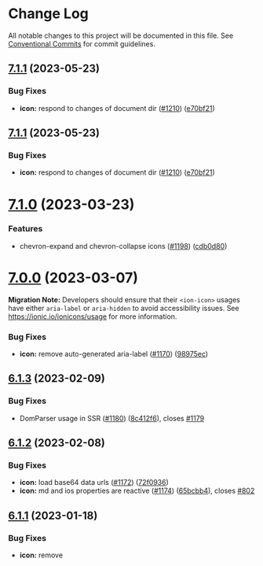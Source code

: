 # Change Log

All notable changes to this project will be documented in this file.
See [Conventional Commits](https://conventionalcommits.org) for commit guidelines.

## [7.1.1](https://github.com/ionic-team/ionicons/compare/v7.1.0...v7.1.1) (2023-05-23)


### Bug Fixes

* **icon:** respond to changes of document dir ([#1210](https://github.com/ionic-team/ionicons/issues/1210)) ([e70bf21](https://github.com/ionic-team/ionicons/commit/e70bf214b82cd2187ea9394803283570d28ab28c))





## [7.1.1](https://github.com/ionic-team/ionicons/compare/v7.1.0...v7.1.1) (2023-05-23)


### Bug Fixes

* **icon:** respond to changes of document dir ([#1210](https://github.com/ionic-team/ionicons/issues/1210)) ([e70bf21](https://github.com/ionic-team/ionicons/commit/e70bf214b82cd2187ea9394803283570d28ab28c))





# [7.1.0](https://github.com/ionic-team/ionicons/compare/v7.0.0...v7.1.0) (2023-03-23)


### Features

* chevron-expand and chevron-collapse icons ([#1198](https://github.com/ionic-team/ionicons/issues/1198)) ([cdb0d80](https://github.com/ionic-team/ionicons/commit/cdb0d80cde1dc5dd90fb2a1c3b4fa31d68294821))





# [7.0.0](https://github.com/ionic-team/ionicons/compare/v6.1.3...v7.0.0) (2023-03-07)

**Migration Note:** Developers should ensure that their `<ion-icon>` usages have either `aria-label` or `aria-hidden` to avoid accessibility issues. See https://ionic.io/ionicons/usage for more information.

### Bug Fixes

* **icon:** remove auto-generated aria-label ([#1170](https://github.com/ionic-team/ionicons/issues/1170)) ([98975ec](https://github.com/ionic-team/ionicons/commit/98975ec0f54b825c33f528683834a5e38298d598))




## [6.1.3](https://github.com/ionic-team/ionicons/compare/v6.1.2...v6.1.3) (2023-02-09)


### Bug Fixes

* DomParser usage in SSR ([#1180](https://github.com/ionic-team/ionicons/issues/1180)) ([8c412f6](https://github.com/ionic-team/ionicons/commit/8c412f67486d6cc9725de63f0c15b6c6cd8d47ce)), closes [#1179](https://github.com/ionic-team/ionicons/issues/1179)





## [6.1.2](https://github.com/ionic-team/ionicons/compare/v6.1.1...v6.1.2) (2023-02-08)


### Bug Fixes

* **icon:** load base64 data urls ([#1172](https://github.com/ionic-team/ionicons/issues/1172)) ([72f0936](https://github.com/ionic-team/ionicons/commit/72f09369de76b00697437f54d919782307843a87))
* **icon:** md and ios properties are reactive ([#1174](https://github.com/ionic-team/ionicons/issues/1174)) ([65bcbb4](https://github.com/ionic-team/ionicons/commit/65bcbb477734e33901a6f0c650d3f1f2c3084fca)), closes [#802](https://github.com/ionic-team/ionicons/issues/802)





## [6.1.1](https://github.com/ionic-team/ionicons/compare/v6.1.0...v6.1.1) (2023-01-18)


### Bug Fixes

* **icon:** remove <title> during build step ([#1169](https://github.com/ionic-team/ionicons/issues/1169)) ([93b4fa4](https://github.com/ionic-team/ionicons/commit/93b4fa449b0a072b24ef920fe73e1cb04d6f9b43)), closes [#1168](https://github.com/ionic-team/ionicons/issues/1168)





## [6.1.1](https://github.com/ionic-team/ionicons/compare/v6.1.0...v6.1.1) (2023-01-18)


### Bug Fixes

* **icon:** remove <title> during build step ([#1169](https://github.com/ionic-team/ionicons/issues/1169)) ([93b4fa4](https://github.com/ionic-team/ionicons/commit/93b4fa449b0a072b24ef920fe73e1cb04d6f9b43)), closes [#1168](https://github.com/ionic-team/ionicons/issues/1168)





# [6.1.0](https://github.com/ionic-team/ionicons/compare/v6.0.4...v6.1.0) (2023-01-17)


### Bug Fixes

* **icon:** remove default <title> ([#1166](https://github.com/ionic-team/ionicons/issues/1166)) ([e0efa5f](https://github.com/ionic-team/ionicons/commit/e0efa5f28d61adcaf2e1fa121f7e2f10cfad6d65)), closes [#838](https://github.com/ionic-team/ionicons/issues/838) [#1049](https://github.com/ionic-team/ionicons/issues/1049) [#1082](https://github.com/ionic-team/ionicons/issues/1082)





# [6.1.0](https://github.com/ionic-team/ionicons/compare/v6.0.4...v6.1.0) (2023-01-17)


### Bug Fixes

* **icon:** remove default <title> ([#1166](https://github.com/ionic-team/ionicons/issues/1166)) ([e0efa5f](https://github.com/ionic-team/ionicons/commit/e0efa5f28d61adcaf2e1fa121f7e2f10cfad6d65)), closes [#838](https://github.com/ionic-team/ionicons/issues/838) [#1049](https://github.com/ionic-team/ionicons/issues/1049) [#1082](https://github.com/ionic-team/ionicons/issues/1082)

